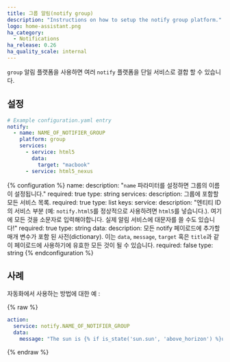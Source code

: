 ```yaml
---
title: 그룹 알림(notify group)
description: "Instructions on how to setup the notify group platform."
logo: home-assistant.png
ha_category:
  - Notifications
ha_release: 0.26
ha_quality_scale: internal
---
```


`group` 알림 플랫폼을 사용하면 여러 `notify` 플랫폼을 단일 서비스로 결합 할 수 있습니다.

## 설정

```yaml
# Example configuration.yaml entry
notify:
  - name: NAME_OF_NOTIFIER_GROUP
    platform: group
    services:
      - service: html5
        data:
          target: "macbook"
      - service: html5_nexus
```

{% configuration %}
name:
  description: "`name` 파라미터를 설정하면 그룹의 이름이 설정됩니다."
  required: true
  type: string
services:
  description: 그룹에 포함할 모든 서비스 목록.
  required: true
  type: list
  keys:
    service:
      description: "엔티티 ID의 서비스 부분 (예: `notify.html5`를 정상적으로 사용하려면 `html5`를 넣습니다.). 여기에 모든 것을 소문자로 입력해야합니다. 실제 알림 서비스에 대문자를 쓸 수도 있습니다!"
      required: true
      type: string
    data:
      description: 모든 notify 페이로드에 추가할 매개 변수가 포함 된 사전(dictionary). 이는 `data`, `message`, `target` 혹은 `title`과 같이 페이로드에 사용하기에 유효한 모든 것이 될 수 있습니다.
      required: false
      type: string
{% endconfiguration %}

## 사례

자동화에서 사용하는 방법에 대한 예 :

{% raw %}
```yaml
action:
  service: notify.NAME_OF_NOTIFIER_GROUP
  data:
    message: "The sun is {% if is_state('sun.sun', 'above_horizon') %}up{% else %}down{% endif %}!"
```
{% endraw %}
